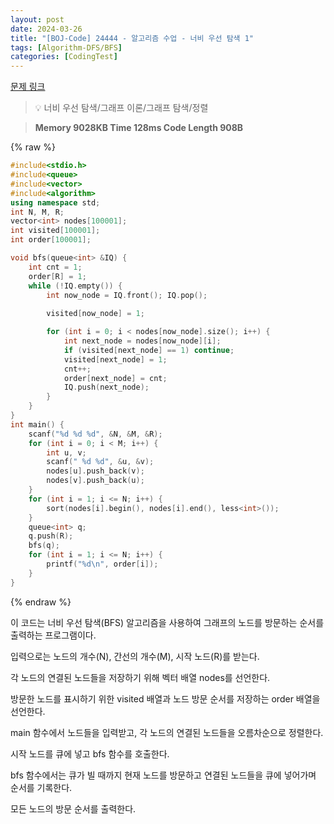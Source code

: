 ```yaml
---
layout: post
date: 2024-03-26
title: "[BOJ-Code] 24444 - 알고리즘 수업 - 너비 우선 탐색 1"
tags: [Algorithm-DFS/BFS]
categories: [CodingTest]
---
```


[문제 링크](https://www.acmicpc.net/problem/24444)


> 💡 너비 우선 탐색/그래프 이론/그래프 탐색/정렬


> **Memory   9028KB                                   Time   128ms                                Code Length   908B**



{% raw %}
```c++
#include<stdio.h>
#include<queue>
#include<vector>
#include<algorithm>
using namespace std;
int N, M, R;
vector<int> nodes[100001];
int visited[100001];
int order[100001];

void bfs(queue<int> &IQ) {
	int cnt = 1;
	order[R] = 1;
	while (!IQ.empty()) {
		int now_node = IQ.front(); IQ.pop();
		
		visited[now_node] = 1;

		for (int i = 0; i < nodes[now_node].size(); i++) {
			int next_node = nodes[now_node][i];
			if (visited[next_node] == 1) continue;
			visited[next_node] = 1;
			cnt++;
			order[next_node] = cnt;
			IQ.push(next_node);
		}
	}
}
int main() {
	scanf("%d %d %d", &N, &M, &R);
	for (int i = 0; i < M; i++) {
		int u, v;
		scanf(" %d %d", &u, &v);
		nodes[u].push_back(v);
		nodes[v].push_back(u);
	}
	for (int i = 1; i <= N; i++) {
		sort(nodes[i].begin(), nodes[i].end(), less<int>());
	}
	queue<int> q;
	q.push(R);
	bfs(q);
	for (int i = 1; i <= N; i++) {
		printf("%d\n", order[i]);
	}
}
```
{% endraw %}



이 코드는 너비 우선 탐색(BFS) 알고리즘을 사용하여 그래프의 노드를 방문하는 순서를 출력하는 프로그램이다.

입력으로는 노드의 개수(N), 간선의 개수(M), 시작 노드(R)를 받는다.

각 노드의 연결된 노드들을 저장하기 위해 벡터 배열 nodes를 선언한다.

방문한 노드를 표시하기 위한 visited 배열과 노드 방문 순서를 저장하는 order 배열을 선언한다.

main 함수에서 노드들을 입력받고, 각 노드의 연결된 노드들을 오름차순으로 정렬한다.

시작 노드를 큐에 넣고 bfs 함수를 호출한다.

bfs 함수에서는 큐가 빌 때까지 현재 노드를 방문하고 연결된 노드들을 큐에 넣어가며 순서를 기록한다.

모든 노드의 방문 순서를 출력한다.

